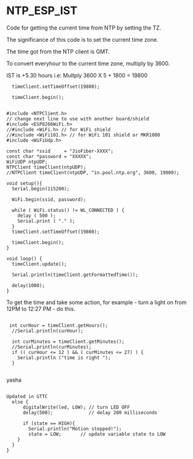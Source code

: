 # NTP_ESP_IST



Code for getting the current time from NTP by setting the TZ.

The significance of this code is to set the current time zone.

The time got from the NTP client is GMT.

To convert everyhour to the current time zone, multiply by 3600.

IST is +5.30 hours i.e: Multply 3600 X 5  + 1800 = 19800



```
  timeClient.setTimeOffset(19800);

  timeClient.begin();
  
```
  



```
#include <NTPClient.h>
// change next line to use with another board/shield
#include <ESP8266WiFi.h>
//#include <WiFi.h> // for WiFi shield
//#include <WiFi101.h> // for WiFi 101 shield or MKR1000
#include <WiFiUdp.h>

const char *ssid     = "JioFiber-XXXX";
const char *password = "XXXXX";
WiFiUDP ntpUDP;
NTPClient timeClient(ntpUDP);
//NTPClient timeClient(ntpUDP, "in.pool.ntp.org", 3600, 19800);

void setup(){
  Serial.begin(115200);

  WiFi.begin(ssid, password);

  while ( WiFi.status() != WL_CONNECTED ) {
    delay ( 500 );
    Serial.print ( "." );
  }
  timeClient.setTimeOffset(19800);

  timeClient.begin();
}

void loop() {
  timeClient.update();

  Serial.println(timeClient.getFormattedTime());

  delay(1000);
}
```


To get the time and take some action, for example - turn a light on from 12PM to 12:27 PM - do this.
```

 int curHour = timeClient.getHours();
  //Serial.println(curHour);

  int curMinutes = timeClient.getMinutes();
  //Serial.println(curMinutes);
  if (( curHour <= 12 ) && ( curMinutes <= 27) ) {
    Serial.println ("time is right ");
  }
 
```


yasha

```

Updated in GTTC
  else {
      digitalWrite(led, LOW); // turn LED OFF
      delay(500);             // delay 200 milliseconds 
      
      if (state == HIGH){
        Serial.println("Motion stopped!");
        state = LOW;       // update variable state to LOW
    }
  }
}
```
